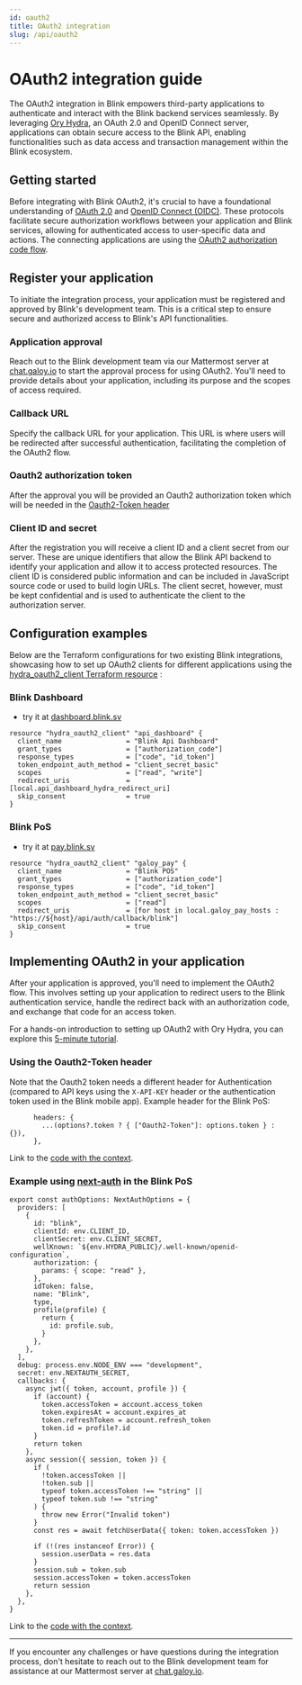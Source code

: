 ```yaml
---
id: oauth2
title: OAuth2 integration
slug: /api/oauth2
---
```


# OAuth2 integration guide
The OAuth2 integration in Blink empowers third-party applications to authenticate and interact with the Blink backend services seamlessly. By leveraging [Ory Hydra](https://github.com/ory/hydra), an OAuth 2.0 and OpenID Connect server, applications can obtain secure access to the Blink API, enabling functionalities such as data access and transaction management within the Blink ecosystem.

## Getting started
Before integrating with Blink OAuth2, it's crucial to have a foundational understanding of [OAuth 2.0](https://www.ory.sh/docs/oauth2-oidc/overview/oauth2-concepts) and [OpenID Connect (OIDC)](https://www.ory.sh/docs/oauth2-oidc/overview/oidc-concepts). These protocols facilitate secure authorization workflows between your application and Blink services, allowing for authenticated access to user-specific data and actions.
The connecting applications are using the [OAuth2 authorization code flow](https://www.ory.sh/docs/oauth2-oidc/authorization-code-flow).

## Register your application
To initiate the integration process, your application must be registered and approved by Blink's development team. This is a critical step to ensure secure and authorized access to Blink's API functionalities.

### Application approval
Reach out to the Blink development team via our Mattermost server at [chat.galoy.io](https://chat.galoy.io) to start the approval process for using OAuth2. You'll need to provide details about your application, including its purpose and the scopes of access required.

### Callback URL
Specify the callback URL for your application. This URL is where users will be redirected after successful authentication, facilitating the completion of the OAuth2 flow.

### Oauth2 authorization token
After the approval you will be provided an Oauth2 authorization token which will be needed in the [Oauth2-Token header](#oauth2-token-header)

### Client ID and secret
After the registration you will receive a client ID and a client secret from our server. These are unique identifiers that allow the Blink API backend to identify your application and allow it to access protected resources. The client ID is considered public information and can be included in JavaScript source code or used to build login URLs. The client secret, however, must be kept confidential and is used to authenticate the client to the authorization server.

## Configuration examples
Below are the Terraform configurations for two existing Blink integrations, showcasing how to set up OAuth2 clients for different applications using the [hydra_oauth2_client Terraform resource](https://registry.terraform.io/providers/svrakitin/hydra/latest/docs/resources/oauth2_client) :

### Blink Dashboard
* try it at [dashboard.blink.sv](https://dashboard.blink.sv)
```
resource "hydra_oauth2_client" "api_dashboard" {
  client_name                = "Blink Api Dashboard"
  grant_types                = ["authorization_code"]
  response_types             = ["code", "id_token"]
  token_endpoint_auth_method = "client_secret_basic"
  scopes                     = ["read", "write"]
  redirect_uris              = [local.api_dashboard_hydra_redirect_uri]
  skip_consent               = true
}
```
### Blink PoS
* try it at [pay.blink.sv](https://pay.blink.sv)
```
resource "hydra_oauth2_client" "galoy_pay" {
  client_name                = "Blink POS"
  grant_types                = ["authorization_code"]
  response_types             = ["code", "id_token"]
  token_endpoint_auth_method = "client_secret_basic"
  scopes                     = ["read"]
  redirect_uris              = [for host in local.galoy_pay_hosts : "https://${host}/api/auth/callback/blink"]
  skip_consent               = true
}
```

## Implementing OAuth2 in your application
After your application is approved, you'll need to implement the OAuth2 flow. This involves setting up your application to redirect users to the Blink authentication service, handle the redirect back with an authorization code, and exchange that code for an access token.

For a hands-on introduction to setting up OAuth2 with Ory Hydra, you can explore this [5-minute tutorial](https://www.ory.sh/docs/hydra/5min-tutorial).

### Using the Oauth2-Token header
Note that the Oauth2 token needs a different header for Authentication (compared to API keys using the `X-API-KEY` header or the authentication token used in the Blink mobile app).
Example header for the Blink PoS:
```
      headers: {
        ...(options?.token ? { ["Oauth2-Token"]: options.token } : {}),
      },
```
Link to the [code with the context](https://github.com/GaloyMoney/galoy/pull/4149/files#diff-d5101fe657d3e5befe3ec31871012666597b3f346292241dffde4938c625090dR21).

### Example using [next-auth](https://www.npmjs.com/package/next-auth) in the Blink PoS
```
export const authOptions: NextAuthOptions = {
  providers: [
    {
      id: "blink",
      clientId: env.CLIENT_ID,
      clientSecret: env.CLIENT_SECRET,
      wellKnown: `${env.HYDRA_PUBLIC}/.well-known/openid-configuration`,
      authorization: {
        params: { scope: "read" },
      },
      idToken: false,
      name: "Blink",
      type,
      profile(profile) {
        return {
          id: profile.sub,
        }
      },
    },
  ],
  debug: process.env.NODE_ENV === "development",
  secret: env.NEXTAUTH_SECRET,
  callbacks: {
    async jwt({ token, account, profile }) {
      if (account) {
        token.accessToken = account.access_token
        token.expiresAt = account.expires_at
        token.refreshToken = account.refresh_token
        token.id = profile?.id
      }
      return token
    },
    async session({ session, token }) {
      if (
        !token.accessToken ||
        !token.sub ||
        typeof token.accessToken !== "string" ||
        typeof token.sub !== "string"
      ) {
        throw new Error("Invalid token")
      }
      const res = await fetchUserData({ token: token.accessToken })

      if (!(res instanceof Error)) {
        session.userData = res.data
      }
      session.sub = token.sub
      session.accessToken = token.accessToken
      return session
    },
  },
}
```

Link to the [code with the context](https://github.com/GaloyMoney/galoy/pull/4149/files#diff-224eae5be0d335d0d64941907106c189977dc51b2a0139459083b777efddf953R19-R70).

---

If you encounter any challenges or have questions during the integration process, don't hesitate to reach out to the Blink development team for assistance at our Mattermost server at [chat.galoy.io](https://chat.galoy.io).

